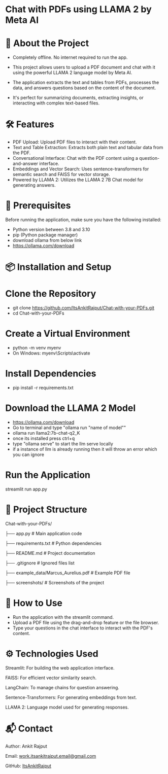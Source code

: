 # Chat with PDFs using LLAMA 2 by Meta AI
# 🚀 About the Project

- Completely offline. No internet required to run the app.

- This project allows users to upload a PDF document and chat with it using the powerful LLAMA 2 language model by Meta AI. 

- The application extracts the text and tables from PDFs, processes the data, and answers questions based on the content of the document. 

- It's perfect for summarizing documents, extracting insights, or interacting with complex text-based files.

# 🛠 Features
- PDF Upload:                     Upload PDF files to interact with their content.
- Text and Table Extraction:      Extracts both plain text and tabular data from the PDF.
- Conversational Interface:       Chat with the PDF content using a question-and-answer interface.
- Embeddings and Vector Search:   Uses sentence-transformers for semantic search and FAISS for vector storage.
- Powered by LLAMA 2:             Utilizes the LLAMA 2 7B Chat model for generating answers.

# 🧩 Prerequisites
Before running the application, make sure you have the following installed:

- Python version between 3.8 and 3.10
- pip (Python package manager)
- download ollama from below link
- https://ollama.com/download


# 📦 Installation and Setup

# Clone the Repository
- git clone https://github.com/ItsAnkitRajput/Chat-with-your-PDFs.git
- cd Chat-with-your-PDFs

# Create a Virtual Environment
- python -m venv myenv
- On Windows: myenv\Scripts\activate

# Install Dependencies
- pip install -r requirements.txt

# Download the LLAMA 2 Model
- https://ollama.com/download
- Go to terminal and type "ollama run "name of model""
- ollama run llama2:7b-chat-q2_K
- once its installed press ctrl+q
- type "ollama serve" to start the llm serve locally
- if a instance of llm is already running then it will throw an error which you can ignore

# Run the Application
streamlit run app.py

# 📂 Project Structure
Chat-with-your-PDFs/

├── app.py                                # Main application code

├── requirements.txt                      # Python dependencies

├── README.md                             # Project documentation

├── .gitignore                            # Ignored files list

├── example_data/Marcus_Aurelius.pdf      # Example PDF file

├── screenshots/                          # Screenshots of the project

# 🧪 How to Use
- Run the application with the streamlit command.
- Upload a PDF file using the drag-and-drop feature or the file browser.
- Type your questions in the chat interface to interact with the PDF's content.

# ⚙️ Technologies Used
Streamlit: For building the web application interface.

FAISS: For efficient vector similarity search.

LangChain: To manage chains for question answering.

Sentence-Transformers: For generating embeddings from text.

LLAMA 2: Language model used for generating responses.


# 📬 Contact
Author: Ankit Rajput

Email: work.itsankitrajput.email@gmail.com

GitHub: [ItsAnkitRajput](https://github.com/ItsAnkitRajput)







